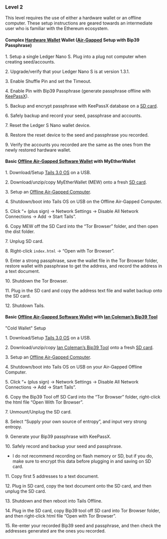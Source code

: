 ### Level 2

This level requires the use of either a hardware wallet or an offline computer. These setup instructions are geared towards an intermediate user who is familiar with the Ethereum ecosystem.

#### Complex [Hardware Wallet](https://tra38.gitbooks.io/pro-tips-for-ethereum-wallet-management/content/hardware-wallets.html) Wallet ([Air-Gapped](https://tra38.gitbooks.io/pro-tips-for-ethereum-wallet-management/content/offline-computing/building-your-offline-air-gapped-computer.html) Setup with Bip39 Passphrase)

 1\. Setup a single Ledger Nano S. Plug into a plug not computer when creating seed/accounts.
 
 2\. Upgrade/verify that your Ledger Nano S is at version 1.3.1.
 
 3\. Enable Shuffle Pin and set the Timeout.
 
 4\. Enable Pin with Bip39 Passphrase (generate passphrase offline with [KeePassX](https://tra38.gitbooks.io/pro-tips-for-ethereum-wallet-management/content/password-management/using-keepassx-to-generate-and-store-secure-passphrases.html)).
 
 5\. Backup and encrypt passphrase with KeePassX database on a [SD card](https://tra38.gitbooks.io/pro-tips-for-ethereum-wallet-management/content/offline-computing/why-sd-cards-over-usb-keys.html).
 
 6\. Safely backup and record your seed, passphrase and accounts.
 
 7\. Reset the Ledger S Nano wallet device.
 
 8\. Restore the reset device to the seed and passphrase you recorded.
 
 9\. Verify the accounts you recorded are the same as the ones from the newly restored hardware wallet.
 
#### Basic [Offline Air-Gapped Software Wallet](https://tra38.gitbooks.io/pro-tips-for-ethereum-wallet-management/content/offline-computing/building-your-offline-air-gapped-computer.html) with MyEtherWallet

 1\. Download/Setup [Tails 3.0 OS](https://tra38.gitbooks.io/pro-tips-for-ethereum-wallet-management/content/tails-os.html) on a USB.
 
 2\. Download/unzip/copy MyEtherWallet (MEW) onto a fresh [SD card](https://tra38.gitbooks.io/pro-tips-for-ethereum-wallet-management/content/offline-computing/why-sd-cards-over-usb-keys.html).
 
 3\. Setup an [Offline Air-Gapped Computer](https://tra38.gitbooks.io/pro-tips-for-ethereum-wallet-management/content/offline-computing/building-your-offline-air-gapped-computer.html).
 
 4\. Shutdown/boot into Tails OS on USB on the Offline Air-Gapped Computer.
 
 5\. Click “+ (plus sign) -> Network Settings -> Disable All Network Connections -> Add -> Start Tails”.
 
 6\. Copy MEW off the SD Card into the “Tor Browser” folder, and then open the dist folder.
 
 7\. Unplug SD card.
 
 8\. Right-click `index.html` -> “Open with Tor Browser”.
 
 9\. Enter a strong passphrase, save the wallet file in the Tor Browser folder, restore wallet with passphrase to get the address, and record the address in a text document.
 
 10\. Shutdown the Tor Browser.
 
 11\. Plug in the SD card and copy the address text file and wallet backup onto the SD card.
 
 12\. Shutdown Tails.
 
#### Basic [Offline Air-Gapped Software Wallet](https://tra38.gitbooks.io/pro-tips-for-ethereum-wallet-management/content/offline-computing/building-your-offline-air-gapped-computer.html) with [Ian Coleman’s Bip39 Tool](https://tra38.gitbooks.io/pro-tips-for-ethereum-wallet-management/content/ethereum-wallet-basics/ian-colemans-bip39-tool.html)

"Cold Wallet" Setup

  1\. Download/Setup [Tails 3.0 OS](https://tra38.gitbooks.io/pro-tips-for-ethereum-wallet-management/content/tails-os.html) on a USB.
  
  2\. Download/unzip/copy [Ian Coleman’s Bip39 Tool](https://tra38.gitbooks.io/pro-tips-for-ethereum-wallet-management/content/ethereum-wallet-basics/ian-colemans-bip39-tool.html) onto a fresh [SD card](https://tra38.gitbooks.io/pro-tips-for-ethereum-wallet-management/content/offline-computing/why-sd-cards-over-usb-keys.html).
  
 3\. Setup an [Offline Air-Gapped Computer](https://tra38.gitbooks.io/pro-tips-for-ethereum-wallet-management/content/offline-computing/building-your-offline-air-gapped-computer.html).
 
 4\. Shutdown/boot into Tails OS on USB on your Air-Gapped Offline Computer.
 
 5\. Click “+ (plus sign) -> Network Settings -> Disable All Network Connections -> Add -> Start Tails”.
 
 6\. Copy the Bip39 Tool off SD Card into the “Tor Browser” folder, right-click the html file “Open With Tor Browser”.
 
 7\. Unmount/Unplug the SD card.
 
 8\. Select “Supply your own source of entropy”, and input very strong entropy.
 
 9\. Generate your Bip39 passphrase with KeePassX.
 
 10\. Safely record and backup your seed and passphrase.
<ul><li>I do not recommend recording on flash memory or SD, but if you do, make sure to encrypt this data before plugging in and saving on SD card.</li></ul>

 11\. Copy first 5 addresses to a text document.
 
 12\. Plug in SD card, copy the text document onto the SD card, and then unplug the SD card.
 
 13\. Shutdown and then reboot into Tails Offline.
 
 14\. Plug in the SD card, copy Bip39 tool off SD card into Tor Browser folder, and then right-click html file “Open with Tor Browser”.
 
 15\. Re-enter your recorded Bip39 seed and passphrase, and then check the addresses generated are the ones you recorded.